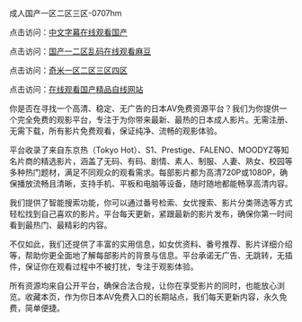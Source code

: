 成人国产一区二区三区-0707hm


点击访问：<a href="https://rtj-3zo.pages.dev/">中文字幕在线观看国产</a>

点击访问：<a href="https://vassv.pages.dev/">国产一二区乱码在线观看麻豆</a>

点击访问：<a href="https://gda-c7m.pages.dev/">奇米一区二区三区四区</a>

点击访问：<a href="https://cfad.pages.dev/">在线观看国产精品自线网站</a>


你是否在寻找一个高清、稳定、无广告的日本AV免费资源平台？我们为你提供一个完全免费的观影平台，专注于为你带来最新、最热的日本成人影片。无需注册、无需下载，所有影片免费观看，保证纯净、流畅的观影体验。

平台收录了来自东京热（Tokyo Hot）、S1、Prestige、FALENO、MOODYZ等知名片商的精选影片，涵盖了无码、有码、剧情、素人、制服、人妻、熟女、校园等多种热门题材，满足不同观众的观看需求。每部影片都为高清720P或1080P，确保播放流畅且清晰，支持手机、平板和电脑等设备，随时随地都能畅享高清内容。

我们提供了智能搜索功能，你可以通过番号检索、女优搜索、影片分类筛选等方式轻松找到自己喜欢的影片。平台每天更新，紧跟最新的影片发布，确保你第一时间看到最热门、最精彩的内容。

不仅如此，我们还提供了丰富的实用信息，如女优资料、番号推荐、影片详细介绍等，帮助你更全面地了解每部影片的背景与信息。平台承诺无广告、无跳转，无插件，保证你在观看过程中不被打扰，专注于观影体验。

所有资源均来自公开平台，确保合法合规，让你在享受影片的同时，也能放心浏览。收藏本页，作为你日本AV免费入口的长期站点，我们每天更新内容，永久免费，简单便捷。

<span style="display:none;">[Canonical link](https://github.com/dd54045/35036 ）</span>
